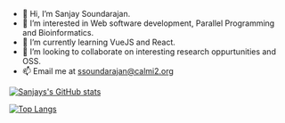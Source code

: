 - 👋 Hi, I’m Sanjay Soundarajan.
- 👀 I’m interested in Web software development, Parallel Programming and Bioinformatics.
- 🌱 I’m currently learning VueJS and React.
- 💞️ I’m looking to collaborate on interesting research oppurtunities and OSS.
- 📫 Email me at ssoundarajan@calmi2.org

[![Sanjays's GitHub stats](https://github-readme-stats.vercel.app/api?username=megasanjay&show_icons=true&count_private=true&theme=monokai )](#)

[![Top Langs](https://github-readme-stats.vercel.app/api/top-langs/?username=megasanjay&langs_count=8&layout=compact&theme=monokai )](#)

